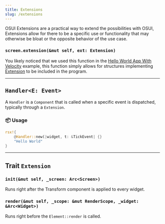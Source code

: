 ```yaml
---
title: Extensions
slug: /extensions
---
```


OSUI Extensions are a practical way to extend the possibilities with OSUI, Extensions allow for there to be a specific use or functionality that may otherwise be bloat or the opposite behavior of the use case.

### `screen.extension(&mut self, ext: Extension)`

You likely noticed that we used this function in the [Hello World App With Velocity](/docs/next/#hello-world-app-with-velocity) example, this function simply allows for structures implementing [Extension](/docs/next/extensions#trait-extension) to be included in the program.

---

## `Handler<E: Event>`

A `Handler` is a `Component` that is called when a specific event is dispatched, typically through a `Extension`.

### 📦 Usage

```rust
rsx!{
    @Handler::new(|widget, t: &TickEvent| {}
    "Hello World"
}
```

---

## Trait `Extension`

### `init(&mut self, _screen: Arc<Screen>)`

Runs right after the Transform component is applied to every widget.

### `render(&mut self, _scope: &mut RenderScope, _widget: &Arc<Widget>)`

Runs right before the `Element::render` is called.
